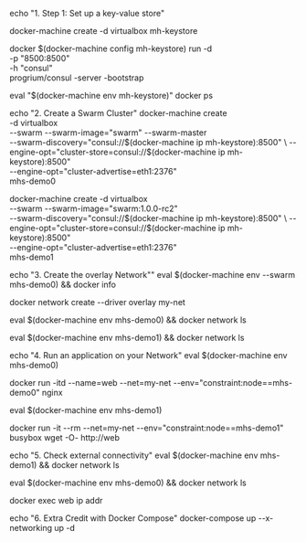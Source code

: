 echo "1. Step 1: Set up a key-value store"

docker-machine create -d virtualbox mh-keystore

docker $(docker-machine config mh-keystore) run -d \
    -p "8500:8500" \
    -h "consul" \
    progrium/consul -server -bootstrap

eval "$(docker-machine env mh-keystore)"
docker ps


echo "2. Create a Swarm Cluster"
docker-machine create \
-d virtualbox \
--swarm --swarm-image="swarm" --swarm-master \
--swarm-discovery="consul://$(docker-machine ip mh-keystore):8500" \
--engine-opt="cluster-store=consul://$(docker-machine ip mh-keystore):8500" \
--engine-opt="cluster-advertise=eth1:2376" \
mhs-demo0

docker-machine create -d virtualbox \
    --swarm --swarm-image="swarm:1.0.0-rc2" \
    --swarm-discovery="consul://$(docker-machine ip mh-keystore):8500" \
    --engine-opt="cluster-store=consul://$(docker-machine ip mh-keystore):8500" \
    --engine-opt="cluster-advertise=eth1:2376" \
mhs-demo1


echo "3. Create the overlay Network""
eval $(docker-machine env --swarm mhs-demo0) && docker info

docker network create --driver overlay my-net

eval $(docker-machine env mhs-demo0) && docker network ls

eval $(docker-machine env mhs-demo1) && docker network ls


echo "4. Run an application on your Network"
eval $(docker-machine env mhs-demo0)

docker run -itd --name=web --net=my-net --env="constraint:node==mhs-demo0" nginx

eval $(docker-machine env mhs-demo1)

docker run -it --rm --net=my-net --env="constraint:node==mhs-demo1" busybox wget -O- http://web


echo "5. Check external connectivity"
eval $(docker-machine env mhs-demo1) && docker network ls

eval $(docker-machine env mhs-demo0) && docker network ls

docker exec web ip addr


echo "6. Extra Credit with Docker Compose"
docker-compose up --x-networking up -d
